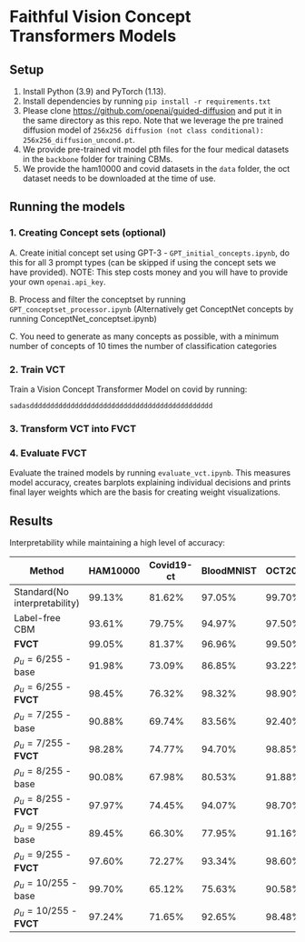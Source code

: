 # Faithful Vision Concept Transformers Models

## Setup
1. Install Python (3.9) and PyTorch (1.13).
2. Install dependencies by running `pip install -r requirements.txt`
3. Please clone https://github.com/openai/guided-diffusion and put it in the same directory as this repo. Note that we leverage the pre trained diffusion model of `256x256 diffusion (not class conditional): 256x256_diffusion_uncond.pt`. 
4. We provide pre-trained vit model pth files for the four medical datasets in the `backbone` folder for training CBMs.
5. We provide the ham10000 and covid datasets in the `data` folder, the oct dataset needs to be downloaded at the time of use.


## Running the models

### 1. Creating Concept sets (optional)
A. Create initial concept set using GPT-3 - `GPT_initial_concepts.ipynb`, do this for all 3 prompt types (can be skipped if using the concept sets we have provided). NOTE: This step costs money and you will have to provide your own `openai.api_key`.

B. Process and filter the conceptset by running `GPT_conceptset_processor.ipynb` (Alternatively get ConceptNet concepts by running ConceptNet_conceptset.ipynb)

C. You need to generate as many concepts as possible, with a minimum number of concepts of 10 times the number of classification categories

### 2. Train VCT 
Train a Vision Concept Transformer Model on covid by running:

`sadasddddddddddddddddddddddddddddddddddddddddddddd`

### 3. Transform VCT into FVCT



### 4. Evaluate FVCT

Evaluate the trained models by running `evaluate_vct.ipynb`. This measures model accuracy, creates barplots explaining individual decisions and prints final layer weights which are the basis for creating weight visualizations.


## Results

Interpretability while maintaining a high level of accuracy:

|           Method  |HAM10000 |Covid19-ct|BloodMNIST|  OCT2017  |          
|-------------------|---------|----------|--------- |-----------|
|Standard(No interpretability)   | 99.13%  | 81.62%   | 97.05%   | 99.70%    |
| Label-free CBM                 | 93.61%  | 79.75%   | 94.97%   | 97.50%    |
| **FVCT**                       | 99.05%  | 81.37%   | 96.96%   | 99.50%    |
| $\rho_u = 6/255$ -base         | 91.98%  | 73.09%   | 86.85%   | 93.22%    |
| $\rho_u = 6/255$ -**FVCT**     | 98.45%  | 76.32%   | 98.32%   | 98.90%    |
| $\rho_u = 7/255$ -base         | 90.88%  | 69.74%   | 83.56%   | 92.40%    |
| $\rho_u = 7/255$ -**FVCT**     | 98.28%  | 74.77%   | 94.70%   | 98.85%    |
| $\rho_u = 8/255$ -base         | 90.08%  | 67.98%   | 80.53%   | 91.88%    |
| $\rho_u = 8/255$ -**FVCT**     | 97.97%  | 74.45%   | 94.07%   | 98.70%    |
| $\rho_u = 9/255$ -base         | 89.45%  | 66.30%   | 77.95%   | 91.16%    |
| $\rho_u = 9/255$ -**FVCT**     | 97.60%  | 72.27%   | 93.34%   | 98.60%    |
| $\rho_u = 10/255$ -base        | 99.70%  | 65.12%   | 75.63%   | 90.58%    |
| $\rho_u = 10/255$ -**FVCT**    | 97.24%  | 71.65%   | 92.65%   | 98.48%    |

